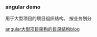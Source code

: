 ### angular demo

用于大型项目的项目组织结构。
按业务划分

[angular大型项目架构的目录结构blog](https://github.com/iscarecrow/myBlog/issues/8)
